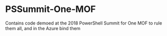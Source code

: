 # PSSummit-One-MOF
Contains code demoed at the 2018 PowerShell Summit for One MOF to rule them all, and in the Azure bind them

